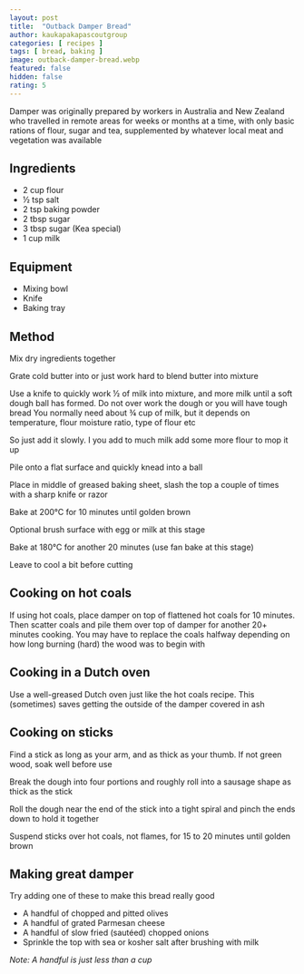 ```yaml
---
layout: post
title:  "Outback Damper Bread"
author: kaukapakapascoutgroup
categories: [ recipes ]
tags: [ bread, baking ]
image: outback-damper-bread.webp
featured: false
hidden: false
rating: 5
---
```


Damper was originally prepared by workers in Australia and New Zealand who travelled in remote areas for weeks or months at a time, with only basic rations of flour, sugar and tea, supplemented by whatever local meat and vegetation was available

## Ingredients

* 2 cup flour
* ½ tsp salt
* 2 tsp baking powder
* 2 tbsp sugar
* 3 tbsp sugar (Kea special)
* 1 cup milk

## Equipment

* Mixing bowl
* Knife
* Baking tray

## Method

Mix dry ingredients together

Grate cold butter into or just work hard to blend butter into mixture

Use a knife to quickly work ½ of milk into mixture, and more milk until a soft dough ball has formed. Do not over work the dough or you will have tough bread You normally need about ¾ cup of milk, but it depends on temperature, flour moisture ratio, type of flour etc

So just add it slowly. I you add to much milk add some more flour to mop it up

Pile onto a flat surface and quickly knead into a ball

Place in middle of greased baking sheet, slash the top a couple of times with a sharp knife or razor

Bake at 200°C for 10 minutes until golden brown

Optional brush surface with egg or milk at this stage

Bake at 180°C for another 20 minutes (use fan bake at this stage)

Leave to cool a bit before cutting

## Cooking on hot coals

If using hot coals, place damper on top of flattened hot coals for 10 minutes. Then scatter coals and pile them over top of damper for another 20+ minutes cooking. You may have to replace the coals halfway depending on how long burning (hard) the wood was to begin with

## Cooking in a Dutch oven

Use a well-greased Dutch oven just like the hot coals recipe. This (sometimes) saves getting the outside of the damper covered in ash

## Cooking on sticks

Find a stick as long as your arm, and as thick as your thumb. If not green wood, soak well before use

Break the dough into four portions and roughly roll into a sausage shape as thick as the stick

Roll the dough near the end of the stick into a tight spiral and pinch the ends down to hold it together

Suspend sticks over hot coals, not flames, for 15 to 20 minutes until golden brown

## Making great damper

Try adding one of these to make this bread really good

* A handful of chopped and pitted olives
* A handful of grated Parmesan cheese
* A handful of slow fried (sautéed) chopped onions
* Sprinkle the top with sea or kosher salt after brushing with milk

_Note: A handful is just less than a cup_
